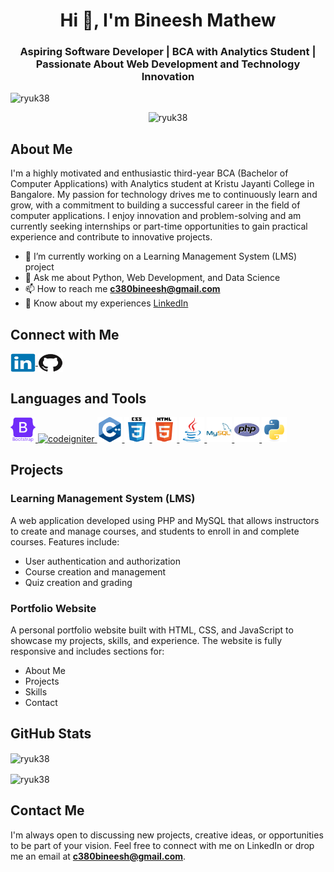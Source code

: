 <h1 align="center">Hi 👋, I'm Bineesh Mathew</h1>
<h3 align="center">Aspiring Software Developer | BCA with Analytics Student | Passionate About Web Development and Technology Innovation</h3>

<p align="left"> 
  <img src="https://komarev.com/ghpvc/?username=ryuk38&label=Profile%20views&color=0e75b6&style=flat" alt="ryuk38" /> 
</p>

<p align="center">
  <img src="https://github-readme-streak-stats.herokuapp.com/?user=ryuk38&theme=light" alt="ryuk38" />
</p>

## About Me

I'm a highly motivated and enthusiastic third-year BCA (Bachelor of Computer Applications) with Analytics student at Kristu Jayanti College in Bangalore. My passion for technology drives me to continuously learn and grow, with a commitment to building a successful career in the field of computer applications. I enjoy innovation and problem-solving and am currently seeking internships or part-time opportunities to gain practical experience and contribute to innovative projects.

- 🌱 I’m currently working on a Learning Management System (LMS) project
- 💬 Ask me about Python, Web Development, and Data Science
- 📫 How to reach me **c380bineesh@gmail.com**
- 📄 Know about my experiences [LinkedIn](https://www.linkedin.com/in/your-linkedin-profile/)

## Connect with Me

<p align="left">
  <a href="https://www.linkedin.com/in/your-linkedin-profile/" target="_blank">
    <img align="center" src="https://raw.githubusercontent.com/devicons/devicon/master/icons/linkedin/linkedin-original.svg" alt="linkedin" height="30" width="40" />
  </a>
  <a href="https://github.com/ryuk38" target="_blank">
    <img align="center" src="https://raw.githubusercontent.com/devicons/devicon/master/icons/github/github-original.svg" alt="github" height="30" width="40" />
  </a>
</p>

## Languages and Tools

<p align="left"> 
  <a href="https://getbootstrap.com" target="_blank" rel="noreferrer"> 
    <img src="https://raw.githubusercontent.com/devicons/devicon/master/icons/bootstrap/bootstrap-plain-wordmark.svg" alt="bootstrap" width="40" height="40"/> 
  </a> 
  <a href="https://codeigniter.com" target="_blank" rel="noreferrer"> 
    <img src="https://cdn.worldvectorlogo.com/logos/codeigniter.svg" alt="codeigniter" width="40" height="40"/> 
  </a> 
  <a href="https://www.w3schools.com/cpp/" target="_blank" rel="noreferrer"> 
    <img src="https://raw.githubusercontent.com/devicons/devicon/master/icons/cplusplus/cplusplus-original.svg" alt="cplusplus" width="40" height="40"/> 
  </a> 
  <a href="https://www.w3schools.com/css/" target="_blank" rel="noreferrer"> 
    <img src="https://raw.githubusercontent.com/devicons/devicon/master/icons/css3/css3-original-wordmark.svg" alt="css3" width="40" height="40"/> 
  </a> 
  <a href="https://www.w3.org/html/" target="_blank" rel="noreferrer"> 
    <img src="https://raw.githubusercontent.com/devicons/devicon/master/icons/html5/html5-original-wordmark.svg" alt="html5" width="40" height="40"/> 
  </a> 
  <a href="https://www.java.com" target="_blank" rel="noreferrer"> 
    <img src="https://raw.githubusercontent.com/devicons/devicon/master/icons/java/java-original.svg" alt="java" width="40" height="40"/> 
  </a> 
  <a href="https://www.mysql.com/" target="_blank" rel="noreferrer"> 
    <img src="https://raw.githubusercontent.com/devicons/devicon/master/icons/mysql/mysql-original-wordmark.svg" alt="mysql" width="40" height="40"/> 
  </a> 
  <a href="https://www.php.net" target="_blank" rel="noreferrer"> 
    <img src="https://raw.githubusercontent.com/devicons/devicon/master/icons/php/php-original.svg" alt="php" width="40" height="40"/> 
  </a> 
  <a href="https://www.python.org" target="_blank" rel="noreferrer"> 
    <img src="https://raw.githubusercontent.com/devicons/devicon/master/icons/python/python-original.svg" alt="python" width="40" height="40"/> 
  </a> 
</p>

## Projects

### Learning Management System (LMS)
A web application developed using PHP and MySQL that allows instructors to create and manage courses, and students to enroll in and complete courses. Features include:
- User authentication and authorization
- Course creation and management
- Quiz creation and grading

### Portfolio Website
A personal portfolio website built with HTML, CSS, and JavaScript to showcase my projects, skills, and experience. The website is fully responsive and includes sections for:
- About Me
- Projects
- Skills
- Contact

## GitHub Stats

<p>
  <img align="center" src="https://github-readme-stats.vercel.app/api?username=ryuk38&show_icons=true&locale=en" alt="ryuk38" />
</p>

<p>
  <img align="center" src="https://github-readme-stats.vercel.app/api/top-langs?username=ryuk38&show_icons=true&locale=en&layout=compact" alt="ryuk38" />
</p>


## Contact Me

I'm always open to discussing new projects, creative ideas, or opportunities to be part of your vision. Feel free to connect with me on LinkedIn or drop me an email at **c380bineesh@gmail.com**.
